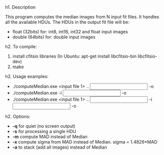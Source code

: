 h1. Description

This program computes the median images from N input fit files.
It handles all the available HDUs. The HDUs in the output fit file
will be:
 * float (32bits) for:  int8, int16, int32 and float input images
 * double (64bits) for: double input images

h2. To compile:
1. install cfitsio libraries (In Ubuntu: apt-get install libcfitsio-bin libcfitsio-dev) 
2. make

h2. Usage examples:
 * ./computeMedian.exe <input file 1> .. <input file N> -o <output filename>
 * ./computeMedian.exe -i <input list file > -o <output filename>
 * ./computeMedian.exe <input file 1> .. <input file N> -i <input list file > -o <output filename>

h2. Options:
 * **-q** for quiet (no screen output)
 * **-s** <HDU number> for processing a single HDU
 * **-m** compute MAD instead of Median
 * **-x** compute sigma from MAD instead of Median. sigma = 1.4826\*MAD
 * **-a** to stack (add all images) instead of Median